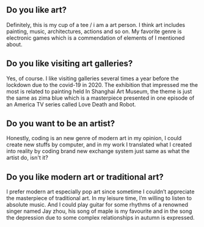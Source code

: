 ## Do you like art?
Definitely, this is my cup of a tee / i am a art person. I think art includes painting, music, architectures, actions and so on. My favorite genre is electronic games which is a commendation of elements of I mentioned about.

## Do you like visiting art galleries?
Yes, of course. I like visiting galleries several times a year before the lockdown due to the covid-19 in 2020. The exhibition that impressed me the most is related to painting held In Shanghai Art Museum, the theme is just the same as zima blue which is a masterpiece presented in one episode of an America TV series called Love Death and Robot.   

## Do you want to be an artist?
Honestly, coding is an new genre of modern art in my opinion, I could create new stuffs by computer, and in my work I translated what I created into reality by coding brand new exchange system just same as what the artist do, isn't it?

## Do you like modern art or traditional art?
I prefer modern art especially pop art since sometime I couldn’t appreciate the masterpiece of traditional art. In my leisure time, I’m willing to listen to absolute music. And I could play guitar for some rhythms of a renowned singer named Jay zhou, his song of maple is my favourite and in the song the depression due to some complex relationships in autumn is expressed.


